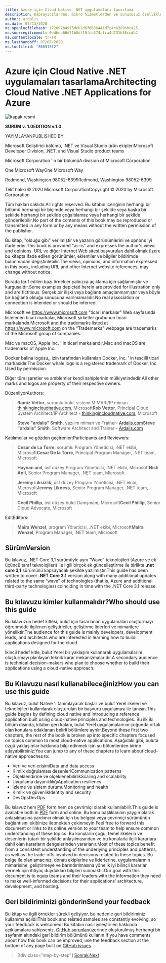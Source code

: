 ```yaml
---
title: Azure için Cloud Native .NET uygulamaları tasarlama
description: Kapsayıcılardan, mikro hizmetlerden ve sunucusuz özelliklerden yararlanarak bulutta yerel uygulamalar oluşturmaya yönelik bir kılavuz.
author: ardalis
ms.date: 05/13/2020
ms.openlocfilehash: 172097b4915deb2d6f0b06441d7c4ca389bbca25
ms.sourcegitcommit: 0edbeb66d71b8df10fcb374cfca4d731b58ccdb2
ms.contentlocale: tr-TR
ms.lasthandoff: 07/07/2020
ms.locfileid: "86051512"
---
```

# <a name="architecting-cloud-native-net-applications-for-azure"></a><span data-ttu-id="76ab2-103">Azure için Cloud Native .NET uygulamaları tasarlama</span><span class="sxs-lookup"><span data-stu-id="76ab2-103">Architecting Cloud Native .NET Applications for Azure</span></span>

![kapak resmi](./media/cover.png)

<span data-ttu-id="76ab2-105">**SÜRÜM v. 1.0**</span><span class="sxs-lookup"><span data-stu-id="76ab2-105">**EDITION v.1.0**</span></span>

<span data-ttu-id="76ab2-106">YAYIMLAYAN</span><span class="sxs-lookup"><span data-stu-id="76ab2-106">PUBLISHED BY</span></span>

<span data-ttu-id="76ab2-107">Microsoft Geliştirici bölümü, .NET ve Visual Studio ürün ekipleri</span><span class="sxs-lookup"><span data-stu-id="76ab2-107">Microsoft Developer Division, .NET, and Visual Studio product teams</span></span>

<span data-ttu-id="76ab2-108">Microsoft Corporation 'ın bir bölümü</span><span class="sxs-lookup"><span data-stu-id="76ab2-108">A division of Microsoft Corporation</span></span>

<span data-ttu-id="76ab2-109">One Microsoft Way</span><span class="sxs-lookup"><span data-stu-id="76ab2-109">One Microsoft Way</span></span>

<span data-ttu-id="76ab2-110">Redmond, Washington 98052-6399</span><span class="sxs-lookup"><span data-stu-id="76ab2-110">Redmond, Washington 98052-6399</span></span>

<span data-ttu-id="76ab2-111">Telif hakkı &copy; 2020 Microsoft Corporation</span><span class="sxs-lookup"><span data-stu-id="76ab2-111">Copyright &copy; 2020 by Microsoft Corporation</span></span>

<span data-ttu-id="76ab2-112">Tüm hakları saklıdır.</span><span class="sxs-lookup"><span data-stu-id="76ab2-112">All rights reserved.</span></span> <span data-ttu-id="76ab2-113">Bu kitabın içeriğinin herhangi bir bölümü herhangi bir biçimde veya herhangi bir şekilde veya başka bir şekilde herhangi bir şekilde çoğaltılamaz veya herhangi bir şekilde gönderilebilir.</span><span class="sxs-lookup"><span data-stu-id="76ab2-113">No part of the contents of this book may be reproduced or transmitted in any form or by any means without the written permission of the publisher.</span></span>

<span data-ttu-id="76ab2-114">Bu kitap, "olduğu gibi" verilmiştir ve yazarın görünümlerini ve opnons 'yi ifade eder.</span><span class="sxs-lookup"><span data-stu-id="76ab2-114">This book is provided "as-is" and expresses the author's views and opinions.</span></span> <span data-ttu-id="76ab2-115">URL ve diğer Internet Web sitesi başvuruları dahil olmak üzere bu kitapta ifade edilen görünümler, eklentiler ve bilgiler bildirimde bulunmadan değiştirilebilir.</span><span class="sxs-lookup"><span data-stu-id="76ab2-115">The views, opinions, and information expressed in this book, including URL and other Internet website references, may change without notice.</span></span>

<span data-ttu-id="76ab2-116">Burada tarif edilen bazı örnekler yalnızca açıklama için sağlanmıştır ve kurgusaldır.</span><span class="sxs-lookup"><span data-stu-id="76ab2-116">Some examples depicted herein are provided for illustration only and are fictitious.</span></span> <span data-ttu-id="76ab2-117">Gerçek bir ilişki veya bağlantı amaçlanmamıştır veya böyle bir bağlantı olduğu sonucuna varılmamalıdır.</span><span class="sxs-lookup"><span data-stu-id="76ab2-117">No real association or connection is intended or should be inferred.</span></span>

<span data-ttu-id="76ab2-118">Microsoft ve <https://www.microsoft.com> "ticari markalar" Web sayfasında listelenen ticari markalar, Microsoft şirketler grubunun ticari markalarıdır.</span><span class="sxs-lookup"><span data-stu-id="76ab2-118">Microsoft and the trademarks listed at <https://www.microsoft.com> on the "Trademarks" webpage are trademarks of the Microsoft group of companies.</span></span>

<span data-ttu-id="76ab2-119">Mac ve macOS, Apple Inc. ' in ticari markalarıdır.</span><span class="sxs-lookup"><span data-stu-id="76ab2-119">Mac and macOS are trademarks of Apple Inc.</span></span>

<span data-ttu-id="76ab2-120">Docker balina logosu,, izin tarafından kullanılan Docker, Inc. ' in tescilli ticari markasıdır.</span><span class="sxs-lookup"><span data-stu-id="76ab2-120">The Docker whale logo is a registered trademark of Docker, Inc. Used by permission.</span></span>

<span data-ttu-id="76ab2-121">Diğer tüm işaretler ve amblemler kendi sahiplerinin mülkiyetindedir.</span><span class="sxs-lookup"><span data-stu-id="76ab2-121">All other marks and logos are property of their respective owners.</span></span>

<span data-ttu-id="76ab2-122">Düzenliyor</span><span class="sxs-lookup"><span data-stu-id="76ab2-122">Authors:</span></span>

> <span data-ttu-id="76ab2-123">**Ramiz Vettor**, sorumlu bulut sistemi MIMARı/IP mimarı- [thinkingincloudnative.com](https://thinkingincloudnative.com/about/), Microsoft</span><span class="sxs-lookup"><span data-stu-id="76ab2-123">**Rob Vettor**, Principal Cloud System Architect/IP Architect - [thinkingincloudnative.com](https://thinkingincloudnative.com/about/), Microsoft</span></span>
>
> <span data-ttu-id="76ab2-124">**Steve "ardalış" Smith**, yazılım mimarı ve Trainer- [Ardalis.com](https://ardalis.com)</span><span class="sxs-lookup"><span data-stu-id="76ab2-124">**Steve "ardalis" Smith**, Software Architect and Trainer - [Ardalis.com](https://ardalis.com)</span></span>

<span data-ttu-id="76ab2-125">Katılımcılar ve gözden geçirenler:</span><span class="sxs-lookup"><span data-stu-id="76ab2-125">Participants and Reviewers:</span></span>

> <span data-ttu-id="76ab2-126">**Cesar de La Torre**, sorumlu Program Yöneticisi, .NET ekibi, Microsoft</span><span class="sxs-lookup"><span data-stu-id="76ab2-126">**Cesar De la Torre**, Principal Program Manager, .NET team, Microsoft</span></span>
>
> <span data-ttu-id="76ab2-127">**Hayvan anıl**, üst düzey Program Yöneticisi, .NET ekibi, Microsoft</span><span class="sxs-lookup"><span data-stu-id="76ab2-127">**Nish Anil**, Senior Program Manager, .NET team, Microsoft</span></span>
>
> <span data-ttu-id="76ab2-128">**Jeremy Liksizlik**, üst düzey Program Yöneticisi, .NET ekibi, Microsoft</span><span class="sxs-lookup"><span data-stu-id="76ab2-128">**Jeremy Likness**, Senior Program Manager, .NET team, Microsoft</span></span>
>
> <span data-ttu-id="76ab2-129">**Cecil Phillip**, üst düzey bulut Danışmanı, Microsoft</span><span class="sxs-lookup"><span data-stu-id="76ab2-129">**Cecil Phillip**, Senior Cloud Advocate, Microsoft</span></span>

<span data-ttu-id="76ab2-130">Edit</span><span class="sxs-lookup"><span data-stu-id="76ab2-130">Editors:</span></span>

> <span data-ttu-id="76ab2-131">**Maira Wenzel**, program Yöneticisi, .NET ekibi, Microsoft</span><span class="sxs-lookup"><span data-stu-id="76ab2-131">**Maira Wenzel**, Program Manager, .NET team, Microsoft</span></span>

## <a name="version"></a><span data-ttu-id="76ab2-132">Sürüm</span><span class="sxs-lookup"><span data-stu-id="76ab2-132">Version</span></span>

<span data-ttu-id="76ab2-133">Bu kılavuz, .NET Core 3,1 sürümüyle aynı "Wave" teknolojileri (Azure ve ek üçüncü taraf teknolojileri) ile ilgili birçok ek güncelleştirme ile birlikte **.net core 3,1** sürümünü kapsayacak şekilde yazılmıştır.</span><span class="sxs-lookup"><span data-stu-id="76ab2-133">This guide has been written to cover **.NET Core 3.1** version along with many additional updates related to the same “wave” of technologies (that is, Azure and additional third-party technologies) coinciding in time with the .NET Core 3.1 release.</span></span>

## <a name="who-should-use-this-guide"></a><span data-ttu-id="76ab2-134">Bu kılavuzu kimler kullanmalıdır?</span><span class="sxs-lookup"><span data-stu-id="76ab2-134">Who should use this guide</span></span>

<span data-ttu-id="76ab2-135">Bu kılavuzun hedef kitlesi, bulut için tasarlanan uygulamaları oluşturmayı öğrenmede ilgilenen geliştiriciler, geliştirme liderleri ve mimarilere yöneliktir.</span><span class="sxs-lookup"><span data-stu-id="76ab2-135">The audience for this guide is mainly developers, development leads, and architects who are interested in learning how to build applications designed for the cloud.</span></span>

<span data-ttu-id="76ab2-136">İkincil hedef kitle, bulut Yerel bir yaklaşım kullanarak uygulamalarını oluşturmayı planlayan teknik karar mekanizmalarıdır.</span><span class="sxs-lookup"><span data-stu-id="76ab2-136">A secondary audience is technical decision-makers who plan to choose whether to build their applications using a cloud-native approach.</span></span>

## <a name="how-you-can-use-this-guide"></a><span data-ttu-id="76ab2-137">Bu Kılavuzu nasıl kullanabileceğiniz</span><span class="sxs-lookup"><span data-stu-id="76ab2-137">How you can use this guide</span></span>

<span data-ttu-id="76ab2-138">Bu kılavuz, bulut Native 'i tanımlayarak başlar ve bulut Yerel ilkeleri ve teknolojileri kullanılarak oluşturulan bir başvuru uygulaması ile tanışın.</span><span class="sxs-lookup"><span data-stu-id="76ab2-138">This guide begins by defining cloud native and introducing a reference application built using cloud-native principles and technologies.</span></span> <span data-ttu-id="76ab2-139">Bu ilk iki bölüm dışında, kitabın geri kalanı, bulut Yerel uygulamalarının çoğunda ortak olan konulara odaklanan belirli bölümlere ayrılır.</span><span class="sxs-lookup"><span data-stu-id="76ab2-139">Beyond these first two chapters, the rest of the book is broken up into specific chapters focused on topics common to most cloud-native applications.</span></span> <span data-ttu-id="76ab2-140">Aşağıdaki gibi, buluta özgü yaklaşımlar hakkında bilgi edinmek için şu bölümlerden birine atlayabilirsiniz:</span><span class="sxs-lookup"><span data-stu-id="76ab2-140">You can jump to any of these chapters to learn about cloud-native approaches to:</span></span>

- <span data-ttu-id="76ab2-141">Veri ve veri erişimi</span><span class="sxs-lookup"><span data-stu-id="76ab2-141">Data and data access</span></span>
- <span data-ttu-id="76ab2-142">Kimlik doğrulaması desenleri</span><span class="sxs-lookup"><span data-stu-id="76ab2-142">Communication patterns</span></span>
- <span data-ttu-id="76ab2-143">Ölçeklendirme ve ölçeklenebilirlik</span><span class="sxs-lookup"><span data-stu-id="76ab2-143">Scaling and scalability</span></span>
- <span data-ttu-id="76ab2-144">Uygulama dayanıklılığı</span><span class="sxs-lookup"><span data-stu-id="76ab2-144">Application resiliency</span></span>
- <span data-ttu-id="76ab2-145">İzleme ve sistem durumu</span><span class="sxs-lookup"><span data-stu-id="76ab2-145">Monitoring and health</span></span>
- <span data-ttu-id="76ab2-146">Kimlik ve güvenlik</span><span class="sxs-lookup"><span data-stu-id="76ab2-146">Identity and security</span></span>
- <span data-ttu-id="76ab2-147">DevOps</span><span class="sxs-lookup"><span data-stu-id="76ab2-147">DevOps</span></span>

<span data-ttu-id="76ab2-148">Bu kılavuz hem [PDF](https://dotnet.microsoft.com/download/e-book/cloud-native-azure/pdf) form hem de çevrimiçi olarak kullanılabilir.</span><span class="sxs-lookup"><span data-stu-id="76ab2-148">This guide is available both in [PDF](https://dotnet.microsoft.com/download/e-book/cloud-native-azure/pdf) form and online.</span></span> <span data-ttu-id="76ab2-149">Bu konu başlıklarının yaygın olarak anlaşılmasına yardımcı olmak için bu belgeyi veya çevrimiçi sürümünün bağlantısını ekibinize iletmekten çekinmeyin.</span><span class="sxs-lookup"><span data-stu-id="76ab2-149">Feel free to forward this document or links to its online version to your team to help ensure common understanding of these topics.</span></span> <span data-ttu-id="76ab2-150">Bu konuların çoğu, temel ilkelerin ve desenlerin tutarlı bir şekilde anlaşılmasından ve bu konularla ilgili kararlara dahil olan kararların dengelerinden yararlanır.</span><span class="sxs-lookup"><span data-stu-id="76ab2-150">Most of these topics benefit from a consistent understanding of the underlying principles and patterns, as well as the trade-offs involved in decisions related to these topics.</span></span> <span data-ttu-id="76ab2-151">Bu belge ile olan amacınız, donatı ekiplerine ve liderlerine, uygulamalarının mimarisine, geliştirmeye ve barındırılmasına yönelik iyi bilinçli kararlar vermek için ihtiyaç duydukları bilgileri sunmaktır.</span><span class="sxs-lookup"><span data-stu-id="76ab2-151">Our goal with this document is to equip teams and their leaders with the information they need to make well-informed decisions for their applications' architecture, development, and hosting.</span></span>

## <a name="send-your-feedback"></a><span data-ttu-id="76ab2-152">Geri bildiriminizi gönderin</span><span class="sxs-lookup"><span data-stu-id="76ab2-152">Send your feedback</span></span>

<span data-ttu-id="76ab2-153">Bu kitap ve ilgili örnekler sürekli gelişiyor, bu nedenle geri bildiriminiz kullanıma açıldı!</span><span class="sxs-lookup"><span data-stu-id="76ab2-153">This book and related samples are constantly evolving, so your feedback is welcomed!</span></span> <span data-ttu-id="76ab2-154">Bu kitabın nasıl iyileştirilen hakkında açıklamalara sahipseniz, [GitHub sorunları](https://github.com/dotnet/docs/issues)üzerinde oluşturulmuş herhangi bir sayfanın altındaki geri bildirim bölümünü kullanın.</span><span class="sxs-lookup"><span data-stu-id="76ab2-154">If you have comments about how this book can be improved, use the feedback section at the bottom of any page built on [GitHub issues](https://github.com/dotnet/docs/issues).</span></span>

>[!div class="step-by-step"]
>[<span data-ttu-id="76ab2-155">Sonraki</span><span class="sxs-lookup"><span data-stu-id="76ab2-155">Next</span></span>](introduction.md)
